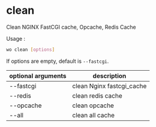 # clean

Clean NGINX FastCGI cache, Opcache, Redis Cache

Usage :

```bash
wo clean [options]
```

If options are empty, default is `--fastcgi`.

optional arguments | description
------------------ | -------------------------
--fastcgi          | clean Nginx fastcgi_cache |
--redis            | clean redis cache         |
--opcache          | clean opcache             |
--all              | clean all cache           |
